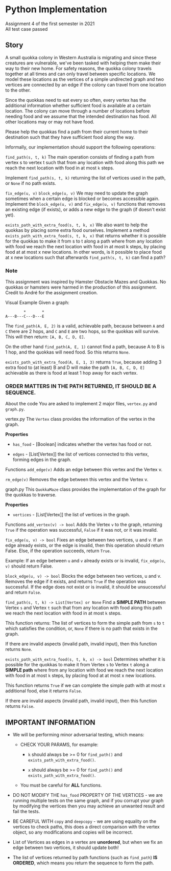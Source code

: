 # Python Implementation

Assignment 4 of the first semester in 2021  
All test case passed  

## Story
A small quokka colony in Western Australia is migrating and since these creatures are vulnerable, we've been tasked with helping them make their way to their new home. For safety reasons, the quokka colony travels together at all times and can only travel between specific locations. We model these locations as the vertices of a simple undirected graph and two vertices are connected by an edge if the colony can travel from one location to the other.

Since the quokkas need to eat every so often, every vertex has the additional information whether sufficient food is available at a certain location. The colony can move through a number of locations before needing food and we assume that the intended destination has food. All other locations may or may not have food.

Please help the quokkas find a path from their current home to their destination such that they have sufficient food along the way.

Informally, our implementation should support the following operations:

`find_path(s, t, k)`
The main operation consists of finding a path from vertex s to vertex t such that from any location with food along this path we reach the next location with food in at most `k` steps.

Implement `find_path(s, t, k)` returning the list of vertices used in the path, or `None` if no path exists.

`fix_edge(u, v)`
`block_edge(u, v)`
We may need to update the graph sometimes when a certain edge is blocked or becomes accessible again. Implement the `block_edge(u, v)` and `fix_edge(u, v)` functions that removes an existing edge (if exists), or adds a new edge to the graph (if doesn't exist yet).

`exists_path_with_extra_food(s, t, k, x)`
We also want to help the quokkas by placing some extra food ourselves. Implement a method `exists_path_with_extra_food(s, t, k, x)` that returns whether it is possible for the quokkas to make it from s to t along a path where from any location with food we reach the next location with food in at most k steps, by placing food at at most x new locations. In other words, is it possible to place food at x new locations such that afterwards `find_path(s, t, k)` can find a path?

### Note

This assignment was inspired by Hamster Obstacle Mazes and Quokkas. No quokkas or hamsters were harmed in the production of this assignment. Credit to André for the assignment creation.

Visual Example
Given a graph:
```
        *       *
A---B---C---D---E
```
The `find_path(A, E, 2)` is a valid, achievable path, because between `A` and `C` there are 2 hops, and `C` and `E` are two hops, so the quokkas will survive. This will then return: `[A, B, C, D, E]`.

On the other hand `find_path(A, E, 1)` cannot find a path, because A to B is 1 hop, and the quokkas will need food. So this returns `None`.

`exists_path_with_extra_food(A, E, 1, 3)` returns `True`, because adding 3 extra food to (at least) B and D will make the path `[A, B, C, D, E]` achievable as there is food at least 1 hop away for each vertex.

### ORDER MATTERS IN THE PATH RETURNED, IT SHOULD BE A SEQUENCE.

About the code
You are asked to implement 2 major files, `vertex.py` and `graph.py`.

vertex.py
The `Vertex` class provides the information of the vertex in the graph.

__Properties__

* `has_food` - [Boolean] indicates whether the vertex has food or not.

* `edges` - [List[Vertex]] the list of vertices connected to this vertex, forming edges in the graph.

Functions
`add_edge(v)`
Adds an edge between this vertex and the Vertex v.

`rm_edge(v)`
Removes the edge between this vertex and the Vertex v.

graph.py
This `QuokkaMaze` class provides the implementation of the graph for the quokkas to traverse.

__Properties__

* `vertices` - [List[Vertex]] the list of vertices in the graph.

Functions
`add_vertex(v) -> bool`
Adds the Vertex `v` to the graph, returning `True` if the operation was successful, `False` if it was not, or it was invalid.

`fix_edge(u, v) -> bool`
Fixes an edge between two vertices, u and v. If an edge already exists, or the edge is invalid, then this operation should return False. Else, if the operation succeeds, return `True`.

Example: If an edge between `u` and `v` already exists or is invalid, `fix_edge(u, v)` should return False.

`block_edge(u, v) -> bool`
Blocks the edge between two vertices, u and v. Removes the edge if it exists, and returns `True` if the operation was successful. If the edge does not exist or is invalid, it should be unsuccessful and return `False`.

`find_path(s, t, k) -> List[Vertex] or None`
Find a __SIMPLE PATH__ between Vertex `s` and Vertex `t` such that from any location with food along this path we reach the next location with food in at most `k` steps.

This function returns: The list of vertices to form the simple path from `s` to `t` which satisfies the condition, or, `None` if there is no path that exists in the graph.

If there are invalid aspects (invalid path, invalid input), then this function returns `None`.

`exists_path_with_extra_food(s, t, k, x) -> bool`
Determines whether it is possible for the quokkas to make it from Vertex `s` to Vertex `t` along a __SIMPLE path__ where from any location with food we reach the next location with food in at most `k` steps, by placing food at at most x new locations.

This function returns `True` if we can complete the simple path with at most x additional food, else it returns `False`.

If there are invalid aspects (invalid path, invalid input), then this function returns `False`.

## IMPORTANT INFORMATION
* We will be performing minor adversarial testing, which means:

  * CHECK YOUR PARAMS, for example: 

    * `k` should always be >= 0 for `find_path()` and `exists_path_with_extra_food()`.

    * `x` should always be >= 0 for `find_path()` and `exists_path_with_extra_food()`.

  * You must be careful for __ALL__ functions.

* DO NOT MODIFY THE `has_food` PROPERTY OF THE VERTICES - we are running multiple tests on the same graph, and if you corrupt your graph by modifying the vertices then you may achieve an unwanted result and fail the tests.

* BE CAREFUL WITH `copy` and `deepcopy` - we are using equality on the vertices to check paths, this does a direct comparison with the vertex object, so any modifications and copies will be incorrect.

* List of Vertices as edges in a vertex are __unordered__, but when we fix an edge between two vertices, it should update both!

* The list of vertices returned by path functions (such as `find_path`) __IS ORDERED__, which means you return the sequence to form the path.
